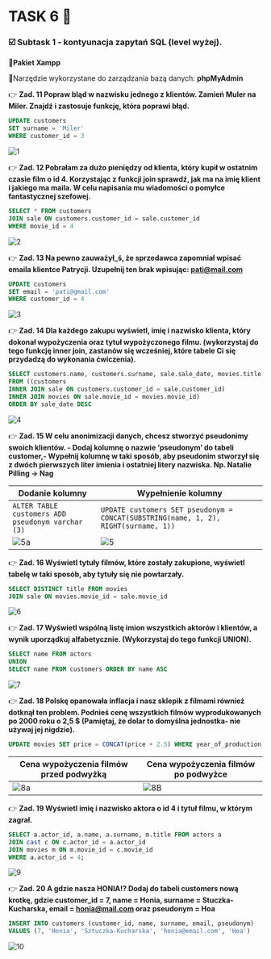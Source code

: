 # TASK 6 🏁

### ☑️ Subtask 1 - kontyunacja zapytań SQL (level wyżej).

📌**Pakiet Xampp**

📌Narzędzie wykorzystane do zarządzania bazą danych: **phpMyAdmin** 

👉 **Zad. 11 Popraw bląd w nazwisku jednego z klientów. Zamień Muler na Miler. Znajdź i zastosuje funkcję, która poprawi błąd.**

```sql
UPDATE customers
SET surname = 'Miler'
WHERE customer_id = 3
```
![1](https://github.com/Katarzyna-SZ/challenge_portfolio_katarzyna/assets/140599598/a73c2e27-f091-4948-b12a-0aa9983c4515)

👉 **Zad. 12 Pobrałam za dużo pieniędzy od klienta, który kupił w ostatnim czasie film o id 4. Korzystając z funkcji join sprawdź, jak ma na imię klient i jakiego ma maila. W celu napisania mu wiadomości o pomyłce fantastycznej szefowej.**

```sql
SELECT * FROM customers
JOIN sale ON customers.customer_id = sale.customer_id
WHERE movie_id = 4
```
![2](https://github.com/Katarzyna-SZ/challenge_portfolio_katarzyna/assets/140599598/9519f93e-5d31-45e9-bad4-81d34c46876b)

👉 **Zad. 13 Na pewno zauważył_ś, że sprzedawca zapomniał wpisać emaila klientce Patrycji. Uzupełnij ten brak wpisując: pati@mail.com**

```sql
UPDATE customers
SET email = 'pati@gmail.com'
WHERE customer_id = 4
```
![3](https://github.com/Katarzyna-SZ/challenge_portfolio_katarzyna/assets/140599598/991671ac-2bf0-4935-9447-cacfb77aecc7)

👉 **Zad. 14 Dla każdego zakupu wyświetl, imię i nazwisko klienta, który dokonał wypożyczenia oraz tytuł wypożyczonego filmu. (wykorzystaj do tego funkcję inner join, zastanów się wcześniej, które tabele Ci się przydadzą do wykonania ćwiczenia).**

```sql
SELECT customers.name, customers.surname, sale.sale_date, movies.title 
FROM ((customers 
INNER JOIN sale ON customers.customer_id = sale.customer_id) 
INNER JOIN movies ON sale.movie_id = movies.movie_id)
ORDER BY sale_date DESC
```
![4](https://github.com/Katarzyna-SZ/challenge_portfolio_katarzyna/assets/140599598/4bd3dc72-193c-4010-93bb-179478697670)

👉 **Zad. 15 W celu anonimizacji danych, chcesz stworzyć pseudonimy swoich klientów. - Dodaj kolumnę o nazwie ‘pseudonym’ do tabeli customer,- Wypełnij kolumnę w taki sposób, aby pseudonim stworzył się z dwóch pierwszych liter imienia i ostatniej litery nazwiska. Np. Natalie Pilling → Nag**

Dodanie kolumny | Wypełnienie kolumny 
--- | --- 
```ALTER TABLE customers ADD pseudonym varchar (3)``` | ```UPDATE customers SET pseudonym = CONCAT(SUBSTRING(name, 1, 2), RIGHT(surname, 1))```
![5a](https://github.com/Katarzyna-SZ/challenge_portfolio_katarzyna/assets/140599598/f5dd7716-beea-4427-b5ad-76b4d202b5d8) | ![5](https://github.com/Katarzyna-SZ/challenge_portfolio_katarzyna/assets/140599598/23372472-5d03-414a-a828-bfbb477e0e41)

👉 **Zad. 16 Wyświetl tytuły filmów, które zostały zakupione, wyświetl tabelę w taki sposób, aby tytuły się nie powtarzały.**

```sql
SELECT DISTINCT title FROM movies 
JOIN sale ON movies.movie_id = sale.movie_id
```
![6](https://github.com/Katarzyna-SZ/challenge_portfolio_katarzyna/assets/140599598/e15298f5-b3e2-412f-a61f-62c8b6d3e61f)

👉 **Zad. 17 Wyświetl wspólną listę imion wszystkich aktorów i klientów, a wynik uporządkuj alfabetycznie. (Wykorzystaj do tego funkcji UNION).**

```sql
SELECT name FROM actors 
UNION 
SELECT name FROM customers ORDER BY name ASC
```
![7](https://github.com/Katarzyna-SZ/challenge_portfolio_katarzyna/assets/140599598/62b9c519-8a62-4c21-931b-21501727d08a)

👉 **Zad. 18 Polskę opanowała inflacja i nasz sklepik z filmami również dotknął ten problem. Podnieś cenę wszystkich filmów wyprodukowanych po 2000 roku o 2,5 $ (Pamiętaj, że dolar to domyślna jednostka- nie używaj jej nigdzie).**

```sql
UPDATE movies SET price = CONCAT(price + 2.5) WHERE year_of_production > 2000
```
Cena wypożyczenia filmów przed podwyżką | Cena wypożyczenia filmów po podwyżce
--- | --- 
![8a](https://github.com/Katarzyna-SZ/challenge_portfolio_katarzyna/assets/140599598/08c723f6-f029-4652-964d-89f7ddfdebd0) | ![8B](https://github.com/Katarzyna-SZ/challenge_portfolio_katarzyna/assets/140599598/9b8a18ca-c94c-4368-9bee-13c288bafb37)

👉 **Zad. 19 Wyświetl imię i nazwisko aktora o id 4 i tytuł filmu, w którym zagrał.**

```sql
SELECT a.actor_id, a.name, a.surname, m.title FROM actors a 
JOIN cast c ON c.actor_id = a.actor_id 
JOIN movies m ON m.movie_id = c.movie_id 
WHERE a.actor_id = 4;
```
![9](https://github.com/Katarzyna-SZ/challenge_portfolio_katarzyna/assets/140599598/e3da41b9-6869-4017-8ef3-8cca9ed767d9)

👉 **Zad. 20 A gdzie nasza HONIA!? Dodaj do tabeli customers nową krotkę, gdzie customer_id = 7, name = Honia, surname = Stuczka-Kucharska, email = honia@mail.com oraz pseudonym = Hoa**

```sql
INSERT INTO customers (customer_id, name, surname, email, pseudonym) 
VALUES (7, 'Honia', 'Sztuczka-Kucharska', 'honia@email.com', 'Hoa')
```
![10](https://github.com/Katarzyna-SZ/challenge_portfolio_katarzyna/assets/140599598/165781c4-6b78-423c-8171-f89e2f24dc8f)
